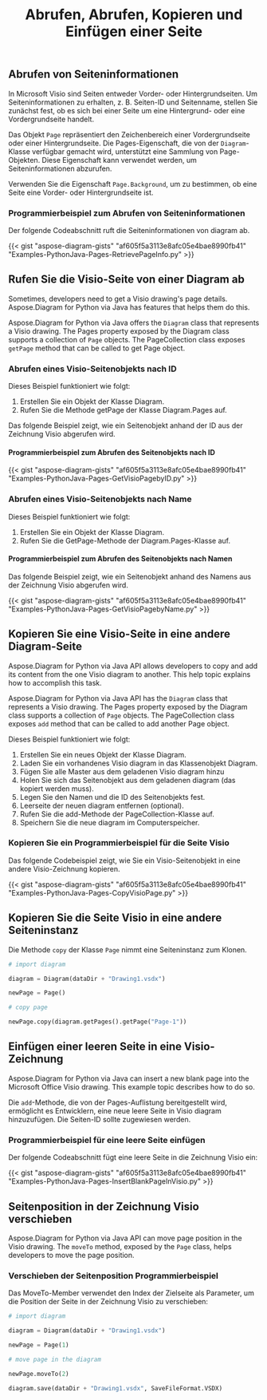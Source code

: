 ﻿---
title: Abrufen, Abrufen, Kopieren und Einfügen einer Seite
type: docs
weight: 10
url: /de/python-java/retrieve-get-copy-and-insert-a-page/
---
## **Abrufen von Seiteninformationen**
In Microsoft Visio sind Seiten entweder Vorder- oder Hintergrundseiten. Um Seiteninformationen zu erhalten, z. B. Seiten-ID und Seitenname, stellen Sie zunächst fest, ob es sich bei einer Seite um eine Hintergrund- oder eine Vordergrundseite handelt.

Das Objekt `Page` repräsentiert den Zeichenbereich einer Vordergrundseite oder einer Hintergrundseite. Die Pages-Eigenschaft, die von der `Diagram`-Klasse verfügbar gemacht wird, unterstützt eine Sammlung von Page-Objekten. Diese Eigenschaft kann verwendet werden, um Seiteninformationen abzurufen.

Verwenden Sie die Eigenschaft `Page.Background`, um zu bestimmen, ob eine Seite eine Vorder- oder Hintergrundseite ist.

### **Programmierbeispiel zum Abrufen von Seiteninformationen**
Der folgende Codeabschnitt ruft die Seiteninformationen von diagram ab.

{{< gist "aspose-diagram-gists" "af605f5a3113e8afc05e4bae8990fb41" "Examples-PythonJava-Pages-RetrievePageInfo.py" >}}

## **Rufen Sie die Visio-Seite von einer Diagram ab**
Sometimes, developers need to get a Visio drawing's page details. Aspose.Diagram for Python via Java has features that helps them do this.

Aspose.Diagram for Python via Java offers the `Diagram` class that represents a Visio drawing. The Pages property exposed by the Diagram class supports a collection of `Page` objects. The PageCollection class exposes `getPage` method that can be called to get Page object.

### **Abrufen eines Visio-Seitenobjekts nach ID**
Dieses Beispiel funktioniert wie folgt:

1. Erstellen Sie ein Objekt der Klasse Diagram.
1. Rufen Sie die Methode getPage der Klasse Diagram.Pages auf.

Das folgende Beispiel zeigt, wie ein Seitenobjekt anhand der ID aus der Zeichnung Visio abgerufen wird.

#### **Programmierbeispiel zum Abrufen des Seitenobjekts nach ID**
{{< gist "aspose-diagram-gists" "af605f5a3113e8afc05e4bae8990fb41" "Examples-PythonJava-Pages-GetVisioPagebyID.py" >}}

### **Abrufen eines Visio-Seitenobjekts nach Name**
Dieses Beispiel funktioniert wie folgt:

1. Erstellen Sie ein Objekt der Klasse Diagram.
1. Rufen Sie die GetPage-Methode der Diagram.Pages-Klasse auf.

#### **Programmierbeispiel zum Abrufen des Seitenobjekts nach Namen**
Das folgende Beispiel zeigt, wie ein Seitenobjekt anhand des Namens aus der Zeichnung Visio abgerufen wird.

{{< gist "aspose-diagram-gists" "af605f5a3113e8afc05e4bae8990fb41" "Examples-PythonJava-Pages-GetVisioPagebyName.py" >}}

## **Kopieren Sie eine Visio-Seite in eine andere Diagram-Seite**
Aspose.Diagram for Python via Java API allows developers to copy and add its content from the one Visio diagram to another. This help topic explains how to accomplish this task.

Aspose.Diagram for Python via Java API has the `Diagram` class that represents a Visio drawing. The Pages property exposed by the Diagram class supports a collection of `Page` objects. The PageCollection class exposes `add` method that can be called to add another Page object.

Dieses Beispiel funktioniert wie folgt:

1. Erstellen Sie ein neues Objekt der Klasse Diagram.
1. Laden Sie ein vorhandenes Visio diagram in das Klassenobjekt Diagram.
1. Fügen Sie alle Master aus dem geladenen Visio diagram hinzu
1. Holen Sie sich das Seitenobjekt aus dem geladenen diagram (das kopiert werden muss).
1. Legen Sie den Namen und die ID des Seitenobjekts fest.
1. Leerseite der neuen diagram entfernen (optional).
1. Rufen Sie die add-Methode der PageCollection-Klasse auf.
1. Speichern Sie die neue diagram im Computerspeicher.

### **Kopieren Sie ein Programmierbeispiel für die Seite Visio**
Das folgende Codebeispiel zeigt, wie Sie ein Visio-Seitenobjekt in eine andere Visio-Zeichnung kopieren.

{{< gist "aspose-diagram-gists" "af605f5a3113e8afc05e4bae8990fb41" "Examples-PythonJava-Pages-CopyVisioPage.py" >}}

## **Kopieren Sie die Seite Visio in eine andere Seiteninstanz**
Die Methode `copy` der Klasse `Page` nimmt eine Seiteninstanz zum Klonen.

``` python
# import diagram

diagram = Diagram(dataDir + "Drawing1.vsdx")

newPage = Page()

# copy page

newPage.copy(diagram.getPages().getPage("Page-1"))

```

## **Einfügen einer leeren Seite in eine Visio-Zeichnung**
Aspose.Diagram for Python via Java can insert a new blank page into the Microsoft Office Visio drawing. This example topic describes how to do so.

Die `add`-Methode, die von der Pages-Auflistung bereitgestellt wird, ermöglicht es Entwicklern, eine neue leere Seite in Visio diagram hinzuzufügen. Die Seiten-ID sollte zugewiesen werden.

### **Programmierbeispiel für eine leere Seite einfügen**
Der folgende Codeabschnitt fügt eine leere Seite in die Zeichnung Visio ein:

{{< gist "aspose-diagram-gists" "af605f5a3113e8afc05e4bae8990fb41" "Examples-PythonJava-Pages-InsertBlankPageInVisio.py" >}}

## **Seitenposition in der Zeichnung Visio verschieben**
Aspose.Diagram for Python via Java API can move page position in the Visio drawing. The `moveTo` method, exposed by the `Page` class, helps developers to move the page position.

### **Verschieben der Seitenposition Programmierbeispiel**
Das MoveTo-Member verwendet den Index der Zielseite als Parameter, um die Position der Seite in der Zeichnung Visio zu verschieben:

``` python
# import diagram

diagram = Diagram(dataDir + "Drawing1.vsdx")

newPage = Page(1)

# move page in the diagram

newPage.moveTo(2)

diagram.save(dataDir + "Drawing1.vsdx", SaveFileFormat.VSDX)
```

